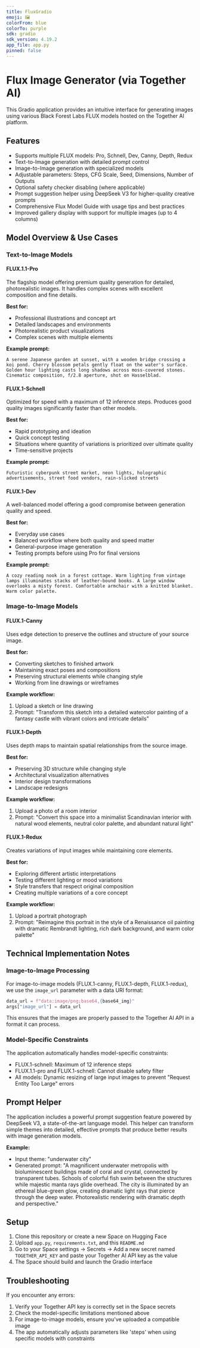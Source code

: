 ```yaml
---
title: FluxGradio
emoji: 🖼️
colorFrom: blue
colorTo: purple
sdk: gradio
sdk_version: 4.19.2
app_file: app.py
pinned: false
---
```


# Flux Image Generator (via Together AI)

This Gradio application provides an intuitive interface for generating images using various Black Forest Labs FLUX models hosted on the Together AI platform.

## Features

*   Supports multiple FLUX models: Pro, Schnell, Dev, Canny, Depth, Redux
*   Text-to-Image generation with detailed prompt control
*   Image-to-Image generation with specialized models
*   Adjustable parameters: Steps, CFG Scale, Seed, Dimensions, Number of Outputs
*   Optional safety checker disabling (where applicable)
*   Prompt suggestion helper using DeepSeek V3 for higher-quality creative prompts
*   Comprehensive Flux Model Guide with usage tips and best practices
*   Improved gallery display with support for multiple images (up to 4 columns)

## Model Overview & Use Cases

### Text-to-Image Models

#### FLUX.1.1-Pro
The flagship model offering premium quality generation for detailed, photorealistic images. It handles complex scenes with excellent composition and fine details.

**Best for:**
- Professional illustrations and concept art
- Detailed landscapes and environments
- Photorealistic product visualizations
- Complex scenes with multiple elements

**Example prompt:**
```
A serene Japanese garden at sunset, with a wooden bridge crossing a koi pond. Cherry blossom petals gently float on the water's surface. Golden hour lighting casts long shadows across moss-covered stones. Cinematic composition, f/2.8 aperture, shot on Hasselblad.
```

#### FLUX.1-Schnell
Optimized for speed with a maximum of 12 inference steps. Produces good quality images significantly faster than other models.

**Best for:**
- Rapid prototyping and ideation
- Quick concept testing
- Situations where quantity of variations is prioritized over ultimate quality
- Time-sensitive projects

**Example prompt:**
```
Futuristic cyberpunk street market, neon lights, holographic advertisements, street food vendors, rain-slicked streets
```

#### FLUX.1-Dev
A well-balanced model offering a good compromise between generation quality and speed.

**Best for:**
- Everyday use cases
- Balanced workflow where both quality and speed matter
- General-purpose image generation
- Testing prompts before using Pro for final versions

**Example prompt:**
```
A cozy reading nook in a forest cottage. Warm lighting from vintage lamps illuminates stacks of leather-bound books. A large window overlooks a misty forest. Comfortable armchair with a knitted blanket. Warm color palette.
```

### Image-to-Image Models

#### FLUX.1-Canny
Uses edge detection to preserve the outlines and structure of your source image.

**Best for:**
- Converting sketches to finished artwork
- Maintaining exact poses and compositions
- Preserving structural elements while changing style
- Working from line drawings or wireframes

**Example workflow:**
1. Upload a sketch or line drawing
2. Prompt: "Transform this sketch into a detailed watercolor painting of a fantasy castle with vibrant colors and intricate details"

#### FLUX.1-Depth
Uses depth maps to maintain spatial relationships from the source image.

**Best for:**
- Preserving 3D structure while changing style
- Architectural visualization alternatives
- Interior design transformations
- Landscape redesigns

**Example workflow:**
1. Upload a photo of a room interior
2. Prompt: "Convert this space into a minimalist Scandinavian interior with natural wood elements, neutral color palette, and abundant natural light"

#### FLUX.1-Redux
Creates variations of input images while maintaining core elements.

**Best for:**
- Exploring different artistic interpretations
- Testing different lighting or mood variations
- Style transfers that respect original composition
- Creating multiple variations of a core concept

**Example workflow:**
1. Upload a portrait photograph
2. Prompt: "Reimagine this portrait in the style of a Renaissance oil painting with dramatic Rembrandt lighting, rich dark background, and warm color palette"

## Technical Implementation Notes

### Image-to-Image Processing
For image-to-image models (FLUX.1-canny, FLUX.1-depth, FLUX.1-redux), we use the `image_url` parameter with a data URI format:

```python
data_url = f"data:image/png;base64,{base64_img}"
args["image_url"] = data_url
```

This ensures that the images are properly passed to the Together AI API in a format it can process.

### Model-Specific Constraints
The application automatically handles model-specific constraints:

- FLUX.1-schnell: Maximum of 12 inference steps
- FLUX.1.1-pro and FLUX.1-schnell: Cannot disable safety filter
- All models: Dynamic resizing of large input images to prevent "Request Entity Too Large" errors

## Prompt Helper

The application includes a powerful prompt suggestion feature powered by DeepSeek V3, a state-of-the-art language model. This helper can transform simple themes into detailed, effective prompts that produce better results with image generation models.

**Example:**
- Input theme: "underwater city"
- Generated prompt: "A magnificent underwater metropolis with bioluminescent buildings made of coral and crystal, connected by transparent tubes. Schools of colorful fish swim between the structures while majestic manta rays glide overhead. The city is illuminated by an ethereal blue-green glow, creating dramatic light rays that pierce through the deep water. Photorealistic rendering with dramatic depth and perspective."

## Setup

1. Clone this repository or create a new Space on Hugging Face
2. Upload `app.py`, `requirements.txt`, and this `README.md`
3. Go to your Space settings -> Secrets -> Add a new secret named `TOGETHER_API_KEY` and paste your Together AI API key as the value
4. The Space should build and launch the Gradio interface

## Troubleshooting

If you encounter any errors:

1. Verify your Together API key is correctly set in the Space secrets
2. Check the model-specific limitations mentioned above
3. For image-to-image models, ensure you've uploaded a compatible image
4. The app automatically adjusts parameters like 'steps' when using specific models with constraints
